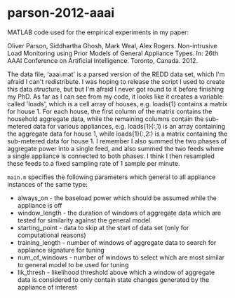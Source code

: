 # parson-2012-aaai
MATLAB code used for the empirical experiments in my paper:

Oliver Parson, Siddhartha Ghosh, Mark Weal, Alex Rogers. Non-intrusive Load Monitoring using Prior Models of General Appliance Types. In: 26th AAAI Conference on Artificial Intelligence. Toronto, Canada. 2012.

The data file, 'aaai.mat' is a parsed version of the REDD data set, which I'm afraid I can't redistribute. I was hoping to release the script I used to create this data structure, but but I'm afraid I never got round to it before finishing my PhD. As far as I can see from my code, it looks like it creates a variable called 'loads', which is a cell array of houses, e.g. loads{1} contains a matrix for house 1. For each house, the first column of the matrix contains the household aggregate data, while the remaining columns contain the sub-metered data for various appliances, e.g. loads{1}(:,1) is an array containing the aggregate data for house 1, while loads{1}(:,2:) is a matrix containing the sub-metered data for house 1. I remember I also summed the two phases of aggregate power into a single feed, and also summed the two feeds where a single appliance is connected to both phases. I think I then resampled these feeds to a fixed sampling rate of 1 sample per minute.

`main.m` specifies the following parameters which general to all appliance instances of the same type:
- always_on - the baseload power which should be assumed while the appliance is off
- window_length - the duration of windows of aggregate data which are tested for similarity against the general model
- starting_point - data to skip at the start of data set (only for computational reasons)
- training_length - number of windows of aggregate data to search for appliance signature for tuning
- num_of_windows - number of windows to select which are most similar to general model to be used for tuning
- lik_thresh - likelihood threshold above which a window of aggregate data is considered to only contain state changes generated by the appliance of interest
